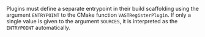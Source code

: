Plugins must define a separate entrypoint in their build scaffolding using the
argument `ENTRYPOINT` to the CMake function `VASTRegisterPlugin`. If only a
single value is given to the argument `SOURCES`, it is interpreted as the
`ENTRYPOINT` automatically.
